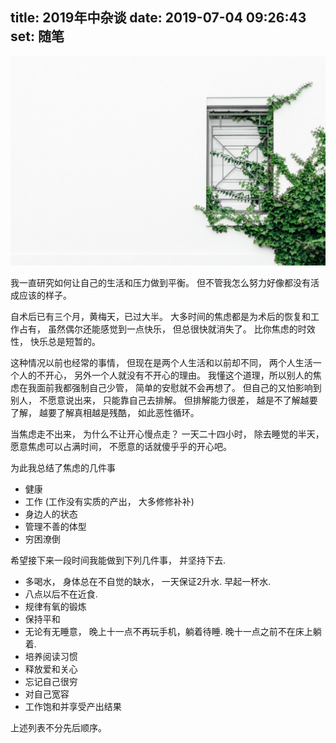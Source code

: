 title: 2019年中杂谈
date: 2019-07-04 09:26:43
set: 随笔
---

![ben_neale@unsplash](/uploads/images/2019-07-04.jpeg "cover")

我一直研究如何让自己的生活和压力做到平衡。 但不管我怎么努力好像都没有活成应该的样子。

自术后已有三个月，黄梅天，已过大半。 大多时间的焦虑都是为术后的恢复和工作占有， 虽然偶尔还能感觉到一点快乐， 但总很快就消失了。 比你焦虑的时效性， 快乐总是短暂的。 

这种情况以前也经常的事情， 但现在是两个人生活和以前却不同， 两个人生活一个人的不开心， 另外一个人就没有不开心的理由。 我懂这个道理，所以别人的焦虑在我面前我都强制自己少管， 简单的安慰就不会再想了。 但自己的又怕影响到别人， 不愿意说出来， 只能靠自己去排解。 但排解能力很差， 越是不了解越要了解， 越要了解真相越是残酷， 如此恶性循环。 

当焦虑走不出来， 为什么不让开心慢点走？ 一天二十四小时， 除去睡觉的半天， 愿意焦虑可以占满时间， 不愿意的话就傻乎乎的开心吧。

为此我总结了焦虑的几件事

- 健康
- 工作 (工作没有实质的产出， 大多修修补补)
- 身边人的状态
- 管理不善的体型
- 穷困潦倒

希望接下来一段时间我能做到下列几件事， 并坚持下去.

- 多喝水， 身体总在不自觉的缺水， 一天保证2升水. 早起一杯水.
- 八点以后不在近食.
- 规律有氧的锻炼 
- 保持平和
- 无论有无睡意， 晚上十一点不再玩手机，躺着待睡. 晚十一点之前不在床上躺着.
- 培养阅读习惯
- 释放爱和关心
- 忘记自己很穷
- 对自己宽容
- 工作饱和并享受产出结果

上述列表不分先后顺序。
